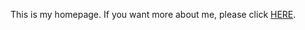

This is my homepage. If you want more about me, please click [HERE](https://kechristywang.github.io/).
